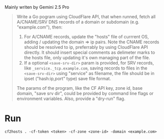 Mainly writen by Gemini 2.5 Pro

> Write a Go pogram using CloudFlare API, that when runned, fetch all A/CNAME/SRV DNS records of a domain or subdomain (e.g. "example.com"), then:
>
> 1. For A/CNAME records, update the "hosts" file of currrent OS, adding / updating the domain => ip pairs. Note the CNAME records should be resolved to ip, preferrably by using CloudFlare API directly. It should insert special comments as delimeter marks to the hosts file, only updating it's own managing part of the file.
> 2. If a optional `<save-srv-dir>` param is provided, for SRV records, like `_service._tcp.example.com`, saving records to files in the `<save-srv-dir>` using "service" as filename, the file should be in ipset ("hash:ip,port" type) save file format.
>
> The params of the program, like the CF API key, zone id, base domain, "save srv dir", could be provided by command line flags or environment variables. Also, provide a "dry-run" flag.

# Run

```
cf2hosts . -cf-token <token> -cf-zone <zone-id> -domain <example.com>
```
